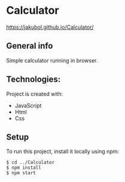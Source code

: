 # Calculator
https://jakubol.github.io/Calculator/
## General info
Simple calculator running in browser.
## Technologies:
 Project is created with:<br>
* JavaScript<br>
* Html<br>
* Css<br>

## Setup
To run this project, install it locally using npm:

```
$ cd ../Calculator
$ npm install
$ npm start
```
